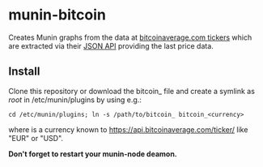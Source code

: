 munin-bitcoin
=============

Creates Munin graphs from the data at [bitcoinaverage.com tickers](https://bitcoinaverage.com/) which are extracted
via their [JSON API](https://api.bitcoinaverage.com/ticker/) providing the last price data.

Install
-------

Clone this repository or download the bitcoin_ file and create a
symlink as *root* in /etc/munin/plugins by using e.g.:

	cd /etc/munin/plugins; ln -s /path/to/bitcoin_ bitcoin_<currency>

where <currency> is a currency known to https://api.bitcoinaverage.com/ticker/ like "EUR" or "USD".

**Don't forget to restart your munin-node deamon.**

